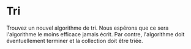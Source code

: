 # Tri

Trouvez un nouvel algorithme de tri. Nous espérons que ce sera l'algorithme le moins efficace jamais écrit. Par contre, l'algorithme doit éventuellement terminer et la collection doit être triée.

